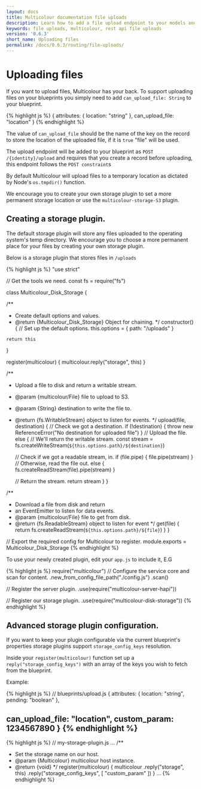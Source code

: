 ```yaml
---
layout: docs
title: Multicolour documentation file uploads
description: Learn how to add a file upload endpoint to your models and REST API.
keywords: file uploads, multicolour, rest api file uploads
version: '0.6.3'
short_name: Uploading files
permalink: /docs/0.6.3/routing/file-uploads/
---
```


# Uploading files

If you want to upload files, Multicolour has your back. To support uploading files on your blueprints you simply need to add `can_upload_file: String` to your blueprint.

{% highlight js %}
{
  attributes: {
    location: "string"
  },
  can_upload_file: "location"
}
{% endhighlight %}

The value of `can_upload_file` should be the name of the key on the record to store the location of the uploaded file, if it is `true` "file" will be used.

The upload endpoint will be added to your blueprint as `POST /{identity}/upload` and requires that you create a record before uploading, this endpoint follows the `POST constraint`s

By default Multicolour will upload files to a temporary location as dictated by Node's `os.tmpdir()` function.

We encourage you to create your own storage plugin to set a more permanent storage location or use the `multicolour-storage-S3` plugin.

## Creating a storage plugin.

The default storage plugin will store any files uploaded to the operating system's temp directory. We encourage you to choose a more permanent place for your files by creating your own storage plugin.

Below is a storage plugin that stores files in `/uploads`

{% highlight js %}
"use strict"

// Get the tools we need.
const fs = require("fs")

class Multicolour_Disk_Storage {

  /**
   * Create default options and values.
   * @return {Multicolour_Disk_Storage} Object for chaining.
   */
  constructor() {
    // Set up the default options.
    this.options = {
      path: "/uploads"
    }

    return this
  }

  register(multicolour) {
    multicolour.reply("storage", this)
  }

  /**
   * Upload a file to disk and return a writable stream.
   * @param  {multicolour/File} file to upload to S3.
   * @param  {String} destination to write the file to.
   * @return {fs.WritableStream} object to listen for events.
   */
  upload(file, destination) {
    // Check we got a destination.
    if (!destination) {
      throw new ReferenceError("No destination for uploaded file")
    }
    // Upload the file.
    else {
      // We'll return the writable stream.
      const stream = fs.createWriteStream(`${this.options.path}/${destination}`)

      // Check if we got a readable stream, in.
      if (file.pipe) {
        file.pipe(stream)
      }
      // Otherwise, read the file out.
      else {
        fs.createReadStream(file).pipe(stream)
      }

      // Return the stream.
      return stream
    }
  }

  /**
   * Download a file from disk and return
   * an EventEmitter to listen for data events.
   * @param  {multicolour/File} file to get from disk.
   * @return {fs.ReadableStream} object to listen for event
   */
  get(file) {
    return fs.createReadStream(`${this.options.path}/${file}`)
  }
}

// Export the required config for Multicolour to register.
module.exports = Multicolour_Disk_Storage
{% endhighlight %}

To use your newly created plugin, edit your `app.js` to include it, E.G

{% highlight js %}
require("multicolour")
  // Configure the service core and scan for content.
  .new_from_config_file_path("./config.js")
  .scan()

  // Register the server plugin.
  .use(require("multicolour-server-hapi"))

  // Register our storage plugin.
  .use(require("multicolour-disk-storage"))
{% endhighlight %}

## Advanced storage plugin configuration.

If you want to keep your plugin configurable via the current blueprint's properties storage plugins support `storage_config_keys` resolution.

Inside your `register(multicolour)` function set up a `reply("storage_config_keys")` with an array of the keys you wish to fetch from the blueprint.

Example:

{% highlight js %}
// blueprints/upload.js
{
  attributes: {
    location: "string",
    pending: "boolean"
  },

  can_upload_file: "location",
  custom_param: 1234567890
}
{% endhighlight %}
---

{% highlight js %}
// my-storage-plugin.js
...
  /**
   * Set the storage name on our host.
   * @param  {Multicolour} multicolour host instance.
   * @return {void}
   */
  register(multicolour) {
    multicolour
      .reply("storage", this)
      .reply("storage_config_keys", [ "custom_param" ])
  }
...
{% endhighlight %}
